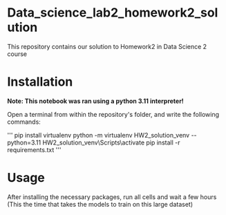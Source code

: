 # Data_science_lab2_homework2_solution
This repository contains our solution to Homework2 in Data Science 2 course

# Installation
**Note: This notebook was ran using a python 3.11 interpreter!**

Open a terminal from within the repository's folder, and write the following commands:

'''
pip install virtualenv
python -m virtualenv HW2_solution_venv --python=3.11
HW2_solution_venv\Scripts\activate
pip install -r requirements.txt
'''

# Usage
After installing the necessary packages, run all cells and wait a few hours (This the time that takes the models to train on this large dataset)

